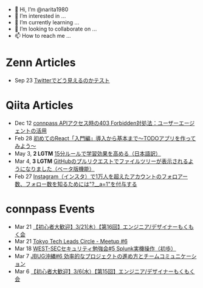 - 👋 Hi, I’m @narita1980
- 👀 I’m interested in ...
- 🌱 I’m currently learning ...
- 💞️ I’m looking to collaborate on ...
- 📫 How to reach me ...

# Zenn Articles

<!-- profile updater begin: zenn -->
- Sep 23 [Twitterでどう見えるのかテスト](https://zenn.dev/narita1980/articles/cbb21f8d7f785752d6ac)
<!-- profile updater end: zenn -->

# Qiita Articles

<!-- profile updater begin: qiita -->
- Dec 12 [connpass APIアクセス時の403 Forbidden対処法：ユーザーエージェントの活用](https://qiita.com/narita1980/items/8e76a50a234850455077)
- Feb 28 [初めてのReact「入門編」導入から基本まで〜TODOアプリを作ってみよう〜](https://qiita.com/narita1980/items/49df43425ba2400bd0c2)
- May 3, **2 LGTM** [15分ルールで学習効果を高める（日本語訳）](https://qiita.com/narita1980/items/d0ad5246344fc6e4380f)
- Mar 4, **3 LGTM** [GitHubのプルリクエストでファイルツリーが表示されるようになりました（ベータ版機能）](https://qiita.com/narita1980/items/bee2c5232342a51e0415)
- Feb 27 [Instagram（インスタ）で1万人を超えたアカウントのフォロアー数、フォロー数を知るためには"?__a=1"を付与する](https://qiita.com/narita1980/items/630b7014fa893461b991)
<!-- profile updater end: qiita -->

# connpass Events

<!-- profile updater begin: connpass -->
- Mar 21 [【初心者大歓迎】3/21(木）【第16回】エンジニア/デザイナーもくもく会](https://better-place-it-mokumoku.connpass.com/event/311806/)
- Mar 21 [Tokyo Tech Leads Circle - Meetup #6](https://tokyo-tech-leads-circle.connpass.com/event/311113/)
- Mar 18 [WEST-SECセキュリティ勉強会#5 Splunk実機操作（初歩）](https://west-sec.connpass.com/event/307647/)
- Mar 7 [JBUG沖縄#6 効率的なプロジェクトの進め方とチームコミュニケーション](https://jbug.connpass.com/event/309408/)
- Mar 6 [【初心者大歓迎】3/6(水）【第15回】エンジニア/デザイナーもくもく会](https://better-place-it-mokumoku.connpass.com/event/311805/)
<!-- profile updater end: connpass -->

<!---
narita1980/narita1980 is a ✨ special ✨ repository because its `README.md` (this file) appears on your GitHub profile.
You can click the Preview link to take a look at your changes.
--->
